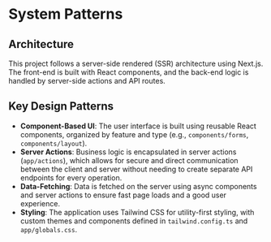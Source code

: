 # System Patterns

## Architecture

This project follows a server-side rendered (SSR) architecture using Next.js. The front-end is built with React components, and the back-end logic is handled by server-side actions and API routes.

## Key Design Patterns

*   **Component-Based UI**: The user interface is built using reusable React components, organized by feature and type (e.g., `components/forms`, `components/layout`).
*   **Server Actions**: Business logic is encapsulated in server actions (`app/actions`), which allows for secure and direct communication between the client and server without needing to create separate API endpoints for every operation.
*   **Data-Fetching**: Data is fetched on the server using async components and server actions to ensure fast page loads and a good user experience.
*   **Styling**: The application uses Tailwind CSS for utility-first styling, with custom themes and components defined in `tailwind.config.ts` and `app/globals.css`.
